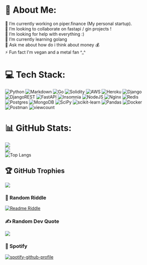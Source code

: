 # 💫 About Me:
🔭 I’m currently working on piper.finance (My personal startup).<br>👯 I’m looking to collaborate on fastapi / gin projects !<br>🤝 I’m looking for help with everything :)<br>🌱 I’m currently learning golang<br>💬 Ask me about how do i think about money 💰<br>⚡ Fun fact I'm vegan and a metal fan ^_^


# 💻 Tech Stack:
![Python](https://img.shields.io/badge/python-3670A0?style=flat&logo=python&logoColor=ffdd54) ![Markdown](https://img.shields.io/badge/markdown-%23000000.svg?style=flat&logo=markdown&logoColor=white) ![Go](https://img.shields.io/badge/go-%2300ADD8.svg?style=flat&logo=go&logoColor=white) ![Solidity](https://img.shields.io/badge/Solidity-%23363636.svg?style=flat&logo=solidity&logoColor=white) ![AWS](https://img.shields.io/badge/AWS-%23FF9900.svg?style=flat&logo=amazon-aws&logoColor=white) ![Heroku](https://img.shields.io/badge/heroku-%23430098.svg?style=flat&logo=heroku&logoColor=white) ![Django](https://img.shields.io/badge/django-%23092E20.svg?style=flat&logo=django&logoColor=white) ![DjangoREST](https://img.shields.io/badge/DJANGO-REST-ff1709?style=flat&logo=django&logoColor=white&color=ff1709&labelColor=gray) ![FastAPI](https://img.shields.io/badge/FastAPI-005571?style=flat&logo=fastapi) ![Insomnia](https://img.shields.io/badge/Insomnia-black?style=flat&logo=insomnia&logoColor=5849BE) ![NodeJS](https://img.shields.io/badge/node.js-6DA55F?style=flat&logo=node.js&logoColor=white) ![Nginx](https://img.shields.io/badge/nginx-%23009639.svg?style=flat&logo=nginx&logoColor=white) ![Redis](https://img.shields.io/badge/redis-%23DD0031.svg?style=flat&logo=redis&logoColor=white) ![Postgres](https://img.shields.io/badge/postgres-%23316192.svg?style=flat&logo=postgresql&logoColor=white) ![MongoDB](https://img.shields.io/badge/MongoDB-%234ea94b.svg?style=flat&logo=mongodb&logoColor=white) ![SciPy](https://img.shields.io/badge/SciPy-%230C55A5.svg?style=flat&logo=scipy&logoColor=%white) ![scikit-learn](https://img.shields.io/badge/scikit--learn-%23F7931E.svg?style=flat&logo=scikit-learn&logoColor=white) ![Pandas](https://img.shields.io/badge/pandas-%23150458.svg?style=flat&logo=pandas&logoColor=white) ![Docker](https://img.shields.io/badge/docker-%230db7ed.svg?style=flat&logo=docker&logoColor=white) ![Postman](https://img.shields.io/badge/Postman-FF6C37?style=flat&logo=postman&logoColor=white) ![viewcount](https://visitcount.itsvg.in/api?id=NFEL&icon=1&color=0)


# 📊 GitHub Stats:
![](https://github-readme-streak-stats.herokuapp.com/?user=NFEL&theme=nord&hide_border=false)<br/>
![](https://github-stats-nfel.vercel.app/api?username=nfel&theme=nord&hide_border=false&include_all_commits=true&count_private=true)<br/>
![Top Langs](https://github-stats-nfel.vercel.app/api/top-langs/?username=nfel&layout=compact&theme=nord)


## 🏆 GitHub Trophies
![](https://github-profile-trophy.vercel.app/?username=NFEL&theme=nord&no-frame=true&no-bg=true&margin-w=4)

### 🤔 Random Riddle
[![Readme Riddle](https://github-readme-riddle.vercel.app/api?type=horizontal&theme=nord)](https://github.com/CodeWhiteWeb/github-readme-riddle)

### ✍️ Random Dev Quote
![](https://quotes-github-readme.vercel.app/api?type=horizontal&theme=radical)


### 🎵 Spotify
[![spotify-github-profile](https://spotify-github-profile.vercel.app/api/view?uid=nfilsaraee&cover_image=true&theme=default&show_offline=true&background_color=121212&interchange=false&bar_color_cover=true)](https://spotify-github-profile.vercel.app/api/view?uid=nfilsaraee&redirect=true)
